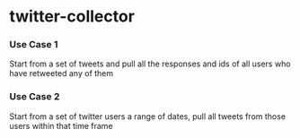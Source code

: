 # twitter-collector

### Use Case 1  
Start from a set of tweets and pull all the responses and ids of all users who have retweeted any of them  
  
### Use Case 2
Start from a set of twitter users a range of dates, pull all tweets from those users within that time frame
